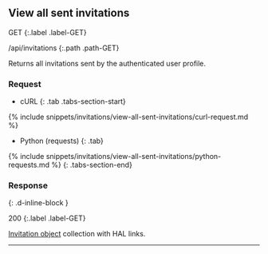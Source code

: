 ## View all sent invitations

GET
{:.label .label-GET}

/api/invitations
{:.path .path-GET}

Returns all invitations sent by the authenticated user profile.

### Request

- cURL
{: .tab .tabs-section-start}

{% include snippets/invitations/view-all-sent-invitations/curl-request.md %}

- Python (requests)
{: .tab}

{% include snippets/invitations/view-all-sent-invitations/python-requests.md %}
{: .tabs-section-end}

### Response
{: .d-inline-block }

200
{:.label .label-GET}

[Invitation object](invitations#invitation-object) collection with HAL links.

---